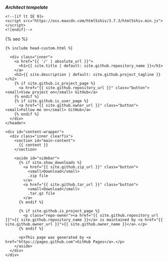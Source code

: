 **_Architect tempelate_**

<html lang="{{ site.lang | default: "en-US" }}">
  <head>
    <meta charset='utf-8'>
    <meta http-equiv="X-UA-Compatible" content="IE=edge">
    <meta name="viewport" content="width=device-width, initial-scale=1, maximum-scale=1">
    <link rel="stylesheet" href="{{ '/assets/css/style.css?v=' | append: site.github.build_revision | relative_url }}" media="screen" type="text/css">
    <link rel="stylesheet" href="{{ '/assets/css/print.css' | relative_url }}" media="print" type="text/css">

    <!--[if lt IE 9]>
    <script src="https://oss.maxcdn.com/html5shiv/3.7.3/html5shiv.min.js"></script>
    <![endif]-->

{% seo %}

    {% include head-custom.html %}
  </head>

 
      <div class="inner">
        <a href="{{ '/' | absolute_url }}">
          <h1>{{ site.title | default: site.github.repository_name }}</h1>
        </a>
        <h2>{{ site.description | default: site.github.project_tagline }}</h2>
        {% if site.github.is_project_page %}
          <a href="{{ site.github.repository_url }}" class="button"><small>View project on</small> GitHub</a>
        {% endif %}
        {% if site.github.is_user_page %}
          <a href="{{ site.github.owner_url }}" class="button"><small>Follow me on</small> GitHub</a>
        {% endif %}
      </div>
    </header>

    <div id="content-wrapper">
      <div class="inner clearfix">
        <section id="main-content">
          {{ content }}
        </section>

        <aside id="sidebar">
          {% if site.show_downloads %}
            <a href="{{ site.github.zip_url }}" class="button">
              <small>Download</small>
              .zip file
            </a>
            <a href="{{ site.github.tar_url }}" class="button">
              <small>Download</small>
              .tar.gz file
            </a>
          {% endif %}

          {% if site.github.is_project_page %}
            <p class="repo-owner"><a href="{{ site.github.repository_url }}">{{ site.github.repository_name }}</a> is maintained by <a href="{{ site.github.owner_url }}">{{ site.github.owner_name }}</a>.</p>
          {% endif %}

          <p>This page was generated by <a href="https://pages.github.com">GitHub Pages</a>.</p>
        </aside>
      </div>
    </div>

  </body>
</html>
